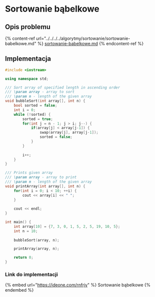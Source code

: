 # Sortowanie bąbelkowe

## Opis problemu

{% content-ref url="../../../../algorytmy/sortowanie/sortowanie-babelkowe.md" %}
[sortowanie-babelkowe.md](../../../../algorytmy/sortowanie/sortowanie-babelkowe.md)
{% endcontent-ref %}

## Implementacja

```cpp
#include <iostream>

using namespace std;

/// Sort array of specified length in ascending order
/// \param array - array to sort
/// \param n - length of the given array
void bubbleSort(int array[], int n) {
	bool sorted = false;
	int i = 0;
    while (!sorted) {
    	sorted = true;
        for(int j = n - 1; j > i; j--) {
            if(array[j] < array[j-1]) {
                swap(array[j], array[j-1]);
                sorted = false;
            }
        }
        
        i++;
    }
}

/// Prints given array
/// \param array - array to print
/// \param n - length of the given array
void printArray(int array[], int n) {
    for(int i = 0; i < 10; ++i) {
        cout << array[i] << " ";
    }
 
    cout << endl;
}

int main() {
    int array[10] = {7, 3, 0, 1, 5, 2, 5, 19, 10, 5};
    int n = 10;
    
    bubbleSort(array, n);

    printArray(array, n);

    return 0;
}
```

### Link do implementacji

{% embed url="https://ideone.com/rnfrjy" %}
Sortowanie bąbelkowe
{% endembed %}